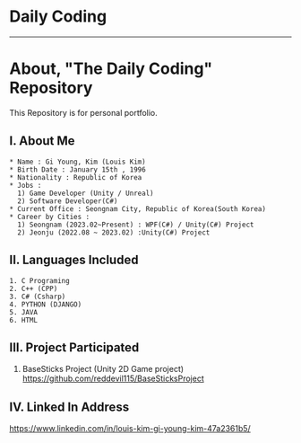 # Daily Coding 
***
# About, "The Daily Coding" Repository

This Repository is for personal portfolio.

## I. About Me
~~~
* Name : Gi Young, Kim (Louis Kim)
* Birth Date : January 15th , 1996
* Nationality : Republic of Korea
* Jobs : 
  1) Game Developer (Unity / Unreal) 
  2) Software Developer(C#)
* Current Office : Seongnam City, Republic of Korea(South Korea)
* Career by Cities : 
  1) Seongnam (2023.02~Present) : WPF(C#) / Unity(C#) Project
  2) Jeonju (2022.08 ~ 2023.02) :Unity(C#) Project
~~~

## II. Languages Included
~~~
1. C Programing
2. C++ (CPP)
3. C# (Csharp)
4. PYTHON (DJANGO)
5. JAVA
6. HTML
~~~

## III. Project Participated
1. BaseSticks Project (Unity 2D Game project)<br>
https://github.com/reddevil115/BaseSticksProject

## IV. Linked In Address
https://www.linkedin.com/in/louis-kim-gi-young-kim-47a2361b5/
